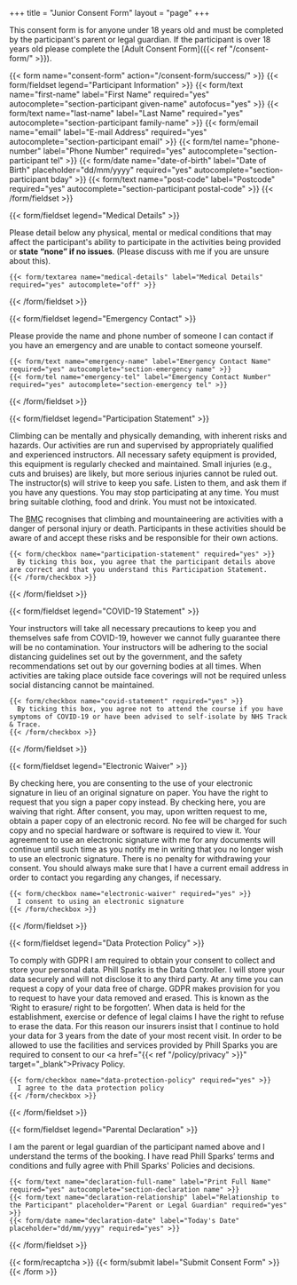 +++
title = "Junior Consent Form"
layout = "page"
+++

This consent form is for anyone under 18 years old and must be completed by the participant's parent or legal guardian. If the participant is over 18 years old please complete the [Adult Consent Form]({{< ref "/consent-form/" >}}).

{{< form name="consent-form" action="/consent-form/success/" >}}
  {{< form/fieldset legend="Participant Information" >}}
    {{< form/text name="first-name" label="First Name" required="yes" autocomplete="section-participant given-name" autofocus="yes" >}}
    {{< form/text name="last-name" label="Last Name" required="yes" autocomplete="section-participant family-name" >}}
    {{< form/email name="email" label="E-mail Address" required="yes" autocomplete="section-participant email" >}}
    {{< form/tel name="phone-number" label="Phone Number" required="yes" autocomplete="section-participant tel" >}}
    {{< form/date name="date-of-birth" label="Date of Birth" placeholder="dd/mm/yyyy" required="yes" autocomplete="section-participant bday" >}}
    {{< form/text name="post-code" label="Postcode" required="yes" autocomplete="section-participant postal-code" >}}
  {{< /form/fieldset >}}

  {{< form/fieldset legend="Medical Details" >}}
    <p>Please detail below any physical, mental or medical conditions that may affect the participant's ability to participate in the activities being provided or <strong>state <q>none</q> if no issues</strong>. (Please discuss with me if you are unsure about this).</p>

    {{< form/textarea name="medical-details" label="Medical Details" required="yes" autocomplete="off" >}}
  {{< /form/fieldset >}}

  {{< form/fieldset legend="Emergency Contact" >}}
    <p>Please provide the name and phone number of someone I can contact if you have an emergency and are unable to contact someone yourself.</p>

    {{< form/text name="emergency-name" label="Emergency Contact Name" required="yes" autocomplete="section-emergency name" >}}
    {{< form/tel name="emergency-tel" label="Emergency Contact Number" required="yes" autocomplete="section-emergency tel" >}}
  {{< /form/fieldset >}}

  {{< form/fieldset legend="Participation Statement" >}}
    <p>Climbing can be mentally and physically demanding, with inherent risks and hazards. Our activities are run and supervised by appropriately qualified and experienced instructors. All necessary safety equipment is provided, this equipment is regularly checked and maintained. Small injuries (e.g., cuts and bruises) are likely, but more serious injuries cannot be ruled out. The instructor(s) will strive to keep you safe. Listen to them, and ask them if you have any questions. You may stop participating at any time. You must bring suitable clothing, food and drink. You must not be intoxicated.</p>
    <p>The <abbr title="British Mountaineering Council">BMC</abbr> recognises that climbing and mountaineering are activities with a danger of personal injury or death. Participants in these activities should be aware of and accept these risks and be responsible for their own actions.</p>

    {{< form/checkbox name="participation-statement" required="yes" >}}
      By ticking this box, you agree that the participant details above are correct and that you understand this Participation Statement.
    {{< /form/checkbox >}}
  {{< /form/fieldset >}}

  {{< form/fieldset legend="COVID-19 Statement" >}}
    <p>Your instructors will take all necessary precautions to keep you and themselves safe from COVID-19, however we cannot fully guarantee there will be no contamination. Your instructors will be adhering to the social distancing guidelines set out by the government, and the safety recommendations set out by our governing bodies at all times. When activities are taking place outside face coverings will not be required unless social distancing cannot be maintained.<p>

    {{< form/checkbox name="covid-statement" required="yes" >}}
      By ticking this box, you agree not to attend the course if you have symptoms of COVID-19 or have been advised to self-isolate by NHS Track & Trace.
    {{< /form/checkbox >}}
  {{< /form/fieldset >}}

  {{< form/fieldset legend="Electronic Waiver" >}}
    <p>By checking here, you are consenting to the use of your electronic signature in lieu of an original signature on paper. You have the right to request that you sign a paper copy instead. By checking here, you are waiving that right. After consent, you may, upon written request to me, obtain a paper copy of an electronic record. No fee will be charged for such copy and no special hardware or software is required to view it. Your agreement to use an electronic signature with me for any documents will continue until such time as you notify me in writing that you no longer wish to use an electronic signature. There is no penalty for withdrawing your consent. You should always make sure that I have a current email address in order to contact you regarding any changes, if necessary.</p>

    {{< form/checkbox name="electronic-waiver" required="yes" >}}
      I consent to using an electronic signature
    {{< /form/checkbox >}}
  {{< /form/fieldset >}}

  {{< form/fieldset legend="Data Protection Policy" >}}
    <p>To comply with GDPR I am required to obtain your consent to collect and store your personal data. Phill Sparks is the Data Controller. I will store your data securely and will not disclose it to any third party. At any time you can request a copy of your data free of charge. GDPR makes provision for you to request to have your data removed and erased. This is known as the ‘Right to erasure/ right to be forgotten’. When data is held for the establishment, exercise or defence of legal claims I have the right to refuse to erase the data. For this reason our insurers insist that I continue to hold your data for 3 years from the date of your most recent visit. In order to be allowed to use the facilities and services provided by Phill Sparks you are required to consent to our <a href="{{< ref "/policy/privacy" >}}" target="_blank">Privacy Policy</a>.</p>

    {{< form/checkbox name="data-protection-policy" required="yes" >}}
      I agree to the data protection policy
    {{< /form/checkbox >}}
  {{< /form/fieldset >}}

  {{< form/fieldset legend="Parental Declaration" >}}
    <p>I am the parent or legal guardian of the participant named above and I understand the terms of the booking. I have read Phill Sparks’ terms and conditions and fully agree with Phill Sparks' Policies and decisions.</p>

    {{< form/text name="declaration-full-name" label="Print Full Name" required="yes" autocomplete="section-declaration name" >}}
    {{< form/text name="declaration-relationship" label="Relationship to the Participant" placeholder="Parent or Legal Guardian" required="yes" >}}
    {{< form/date name="declaration-date" label="Today's Date" placeholder="dd/mm/yyyy" required="yes" >}}
  {{< /form/fieldset >}}

  {{< form/recaptcha >}}
  {{< form/submit label="Submit Consent Form" >}}
{{< /form >}}